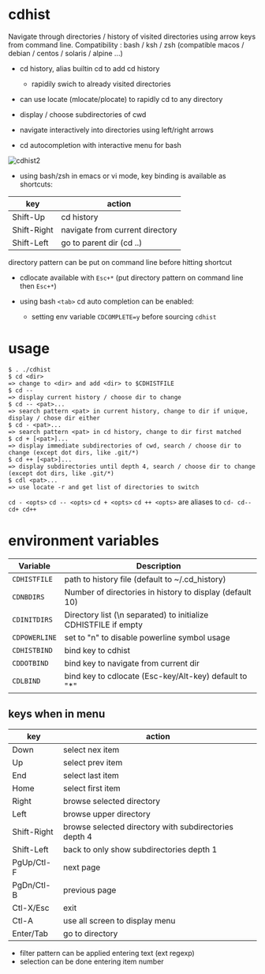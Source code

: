 # cdhist

Navigate through directories / history of visited directories using arrow keys from command line.
Compatibility : bash / ksh / zsh
(compatible macos / debian / centos / solaris / alpine ...)

* cd history, alias builtin cd to add cd history  
  * rapidily swich to already visited directories

* can use locate (mlocate/plocate) to rapidly cd to any directory

* display / choose subdirectories of cwd

* navigate interactively into directories using left/right arrows

* cd autocompletion with interactive menu for bash

![cdhist2](https://github.com/joknarf/cdhist/assets/10117818/e8eb130c-9cc8-4a1d-904d-034b6d1f93b4)

* using bash/zsh in emacs or vi mode, key binding is available as shortcuts:

|key        | action                                                |
|-----------|-------------------------------------------------------|
|Shift-Up   | cd history                                            | 
|Shift-Right| navigate from current directory                       |
|Shift-Left | go to parent dir (cd ..)                              |

directory pattern can be put on command line before hitting shortcut
* cdlocate available with `Esc+*` (put directory pattern on command line then `Esc+*`)

* using bash `<tab>` cd auto completion can be enabled:
  * setting env variable `CDCOMPLETE=y` before sourcing `cdhist`

# usage

```
$ . ./cdhist
$ cd <dir>
=> change to <dir> and add <dir> to $CDHISTFILE
$ cd --
=> display current history / choose dir to change
$ cd -- <pat>...
=> search pattern <pat> in current history, change to dir if unique, display / chose dir either
$ cd - <pat>...
=> search pattern <pat> in cd history, change to dir first matched
$ cd + [<pat>]...
=> display immediate subdirectories of cwd, search / choose dir to change (except dot dirs, like .git/*)
$ cd ++ [<pat>]...
=> display subdirectories until depth 4, search / choose dir to change (except dot dirs, like .git/*)
$ cdl <pat>...
=> use locate -r and get list of directories to switch
```

`cd - <opts>` `cd -- <opts>` `cd + <opts>` `cd ++ <opts>` are aliases to `cd- cd-- cd+ cd++`


# environment variables

|Variable     | Description                                                       |
|-------------|-------------------------------------------------------------------|
|`CDHISTFILE` | path to history file (default to ~/.cd_history)                   |
|`CDNBDIRS`   | Number of directories in history to display (default 10)          |
|`CDINITDIRS` | Directory list (\n separated) to initialize CDHISTFILE if empty   |
|`CDPOWERLINE`| set to "n" to disable powerline symbol usage                      |
|`CDHISTBIND` | bind key to cdhist                                                |
|`CDDOTBIND`  | bind key to navigate from current dir                             |
|`CDLBIND`    | bind key to cdlocate (Esc-key/Alt-key) default to "*"             |

## keys when in menu

|key        | action                                                |
|---------- |-------------------------------------------------------|
|Down       | select nex item                                       | 
|Up         | select prev item                                      |
|End        | select last item                                      |
|Home       | select first item                                     | 
|Right      | browse selected directory                             |
|Left       | browse upper directory                                |
|Shift-Right| browse selected directory with subdirectories depth 4 |
|Shift-Left | back to only show subdirectories depth 1              |
|PgUp/Ctl-F | next page                                             |
|PgDn/Ctl-B | previous page                                         |
|Ctl-X/Esc  | exit                                                  |
|Ctl-A      | use all screen to display menu                        |
|Enter/Tab  | go to directory                                       |

* filter pattern can be applied entering text (ext regexp)
* selection can be done entering item number
